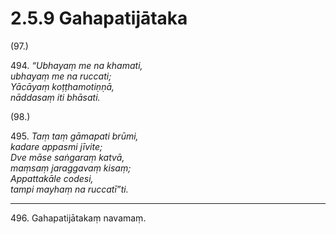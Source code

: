 # 2.5.9 Gahapatijātaka

(97.)

494\. _“Ubhayaṃ me na khamati,_  
_ubhayaṃ me na ruccati;_  
_Yācāyaṃ koṭṭhamotiṇṇā,_  
_nāddasaṃ iti bhāsati._  

(98.)

495\. _Taṃ taṃ gāmapati brūmi,_  
_kadare appasmi jīvite;_  
_Dve māse saṅgaraṃ katvā,_  
_maṃsaṃ jaraggavaṃ kisaṃ;_  
_Appattakāle codesi,_  
_tampi mayhaṃ na ruccatī”ti._  

---

496\. Gahapatijātakaṃ navamaṃ.
